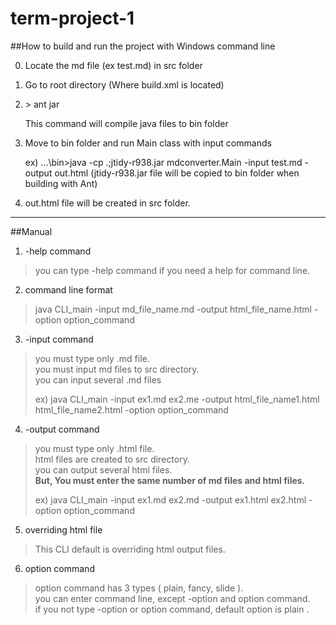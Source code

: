 # term-project-1


##How to build and run the project with Windows command line

0. Locate the md file (ex test.md) in src folder
1. Go to root directory (Where build.xml is located)
2. \> ant jar

   This command will compile java files to bin folder
3. Move to bin folder and run Main class with input commands

   ex) ...\bin>java -cp .;jtidy-r938.jar mdconverter.Main -input test.md -output out.html
   (jtidy-r938.jar file will be copied to bin folder when building with Ant)
4. out.html file will be created in src folder.

-----

##Manual

1. -help command
> you can type -help command if you need a help for command line.

2. command line format 
> java CLI_main -input md_file_name.md -output html_file_name.html -option option_command 

3. -input command
> you must type only .md file.  
> you must input md files to src directory.   
> you can input several .md files     
>
> ex) java CLI_main -input ex1.md ex2.me  -output html_file_name1.html html_file_name2.html -option option_command 

4. -output command
> you must type only .html file.    
> html files are created to src directory.   
> you can output several html files.  
> <strong>But, You must enter the same number of md files and html files.</strong>
>
> ex) java CLI_main -input ex1.md ex2.md -output ex1.html ex2.html -option option_command 

5. overriding html file
> This CLI default is overriding html output files. 

6. option command
> option command has 3 types ( plain, fancy, slide ).    
> you can enter command line, except -option and option command.   
> if you not type -option or option command, default option is plain .  
